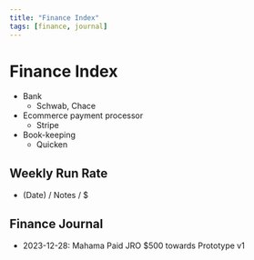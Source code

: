```yaml
---
title: "Finance Index"
tags: [finance, journal]
---
```


# Finance Index

- Bank
    - Schwab, Chace
- Ecommerce payment processor
    - Stripe
- Book-keeping
    - Quicken

## Weekly Run Rate

- (Date) / Notes / $



## Finance Journal

- 2023-12-28: Mahama Paid JRO $500 towards Prototype v1